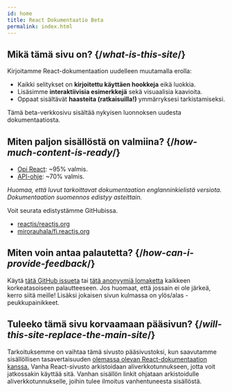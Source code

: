 ```yaml
---
id: home
title: React Dokumentaatio Beta
permalink: index.html
---
```


<HomepageHero />

## Mikä tämä sivu on? {/*what-is-this-site*/}

Kirjoitamme React-dokumentaation uudelleen muutamalla erolla:

- Kaikki selitykset on **kirjoitettu käyttäen hookkeja** eikä luokkia.
- Lisäsimme **interaktiivisia esimerkkejä** sekä visuaalisia kaavioita.
- Oppaat sisältävät **haasteita (ratkaisuilla!)** ymmärryksesi tarkistamiseksi.

Tämä beta-verkkosivu sisältää nykyisen luonnoksen uudesta dokumentaatiosta.

## Miten paljon sisällöstä on valmiina? {/*how-much-content-is-ready*/}

* [Opi React](/learn): ~95% valmis.
* [API-ohje](/apis): ~70% valmis.

_Huomaa, että luvut tarkoittavat dokumentaation englanninkielistä versiota. Dokumentaation suomennos edistyy asteittain._

Voit seurata edistystämme GitHubissa.
 - [reactjs/reactjs.org](https://github.com/reactjs/reactjs.org/issues/3308)
 - [mirorauhala/fi.reactjs.org](https://github.com/mirorauhala/fi.reactjs.org/issues/1)

## Miten voin antaa palautetta? {/*how-can-i-provide-feedback*/}

Käytä [tätä GitHub issueta](https://github.com/reactjs/reactjs.org/issues/3308) tai [tätä anonyymiä lomaketta](https://www.surveymonkey.co.uk/r/PYRPF3X) kaikkeen korkeatasoiseen palautteeseen. Jos huomaat, että jossain ei ole järkeä, kerro siitä meille! Lisäksi jokaisen sivun kulmassa on ylös/alas -peukkupainikkeet.

## Tuleeko tämä sivu korvaamaan pääsivun? {/*will-this-site-replace-the-main-site*/}

Tarkoituksemme on vaihtaa tämä sivusto pääsivustoksi, kun saavutamme sisällöllisen tasavertaisuuden [olemassa olevan React-dokumentaation kanssa.](https://reactjs.org/) Vanha React-sivusto arkistoidaan aliverkkotunnukseen, jotta voit jatkossakin käyttää sitä. Vanhan sisällön linkit ohjataan arkistoidulle aliverkkotunnukselle, joihin tulee ilmoitus vanhentuneesta sisällöstä.
